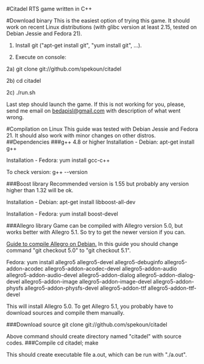 #Citadel
RTS game written in C++

#Download binary
This is the easiest option of trying this game. It should work on recent Linux distributions (with glibc version at least 2.15, tested on Debian Jessie and Fedora 21).

1) Install git ("apt-get install git", "yum install git", ...).

2) Execute on console: 

2a) git clone git://github.com/spekoun/citadel

2b) cd citadel

2c) ./run.sh

Last step should launch the game. If this is not working for you, please, send me email on bedapisl@gmail.com with description of what went wrong.


#Compilation on Linux
This guide was tested with Debian Jessie and Fedora 21. It should also work with minor changes on other distros. 
##Dependencies
###g++ 4.8 or higher
Installation - Debian: apt-get install g++

Installation - Fedora: yum install gcc-c++

To check version: g++ --version

###Boost library
Recommended version is 1.55 but probably any version higher than 1.32 will be ok.

Installation - Debian: apt-get install libboost-all-dev

Installation - Fedora: yum install boost-devel

###Allegro library
Game can be compiled with Allegro version 5.0, but works better with Allegro 5.1. So try to get the newer version if you can.

[Guide to compile Allegro on Debian.](https://wiki.allegro.cc/index.php?title=Install_Allegro5_From_Git/Linux/Debian) 
In this guide you should change command "git checkout 5.0" to "git checkout 5.1".

Fedora: yum install allegro5 allegro5-devel allegro5-debuginfo allegro5-addon-acodec allegro5-addon-acodec-devel allegro5-addon-audio allegro5-addon-audio-devel allegro5-addon-dialog allegro5-addon-dialog-devel allegro5-addon-image allegro5-addon-image-devel allegro5-addon-physfs allegro5-addon-physfs-devel allegro5-addon-ttf allegro5-addon-ttf-devel

This will install Allegro 5.0. To get Allegro 5.1, you probably have to download sources and compile them manually.

###Download source
git clone git://github.com/spekoun/citadel

Above command should create directory named "citadel" with source codes.
###Compile
cd citadel; make

This should create executable file a.out, which can be run with "./a.out".



